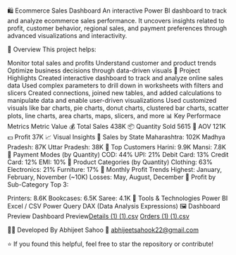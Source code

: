 🛍 Ecommerce Sales Dashboard
An interactive Power BI dashboard to track and analyze ecommerce sales performance. It uncovers insights related to profit, customer behavior, regional sales, and payment preferences through advanced visualizations and interactivity.

📌 Overview
This project helps:

Monitor total sales and profits
Understand customer and product trends
Optimize business decisions through data-driven visuals
🎯 Project Highlights
Created interactive dashboard to track and analyze online sales data
Used complex parameters to drill down in worksheets with filters and slicers
Created connections, joined new tables, and added calculations to manipulate data and enable user-driven visualizations
Used customized visuals like bar charts, pie charts, donut charts, clustered bar charts, scatter plots, line charts, area charts, maps, slicers, and more
📊 Key Performace Metrics
Metric	Value
💰 Total Sales	438K
📦 Quantity Sold	5615
🧾 AOV	121K
💵 Profit	37K
📈 Visual Insights
🔹 Sales by State
Maharashtra: 102K
Madhya Pradesh: 87K
Uttar Pradesh: 38K
🔹 Top Customers
Harini: 9.9K
Mansi: 7.8K
🔹 Payment Modes (by Quantity)
COD: 44%
UPI: 21%
Debit Card: 13%
Credit Card: 12%
EMI: 10%
🔹 Product Categories (by Quantity)
Clothing: 63%
Electronics: 21%
Furniture: 17%
🔹 Monthly Profit Trends
Highest: January, February, November (~10K)
Losses: May, August, December
🔹 Profit by Sub-Category
Top 3:

Printers: 8.6K
Bookcases: 6.5K
Saree: 4.1K
🧰 Tools & Technologies
Power BI
Excel / CSV
Power Query
DAX (Data Analysis Expressions)
🖼 Dashboard Preview
Dashboard Preview[Details (1) (1).csv](https://github.com/user-attachments/files/22058730/Details.1.1.csv)
[Orders (1) (1).csv](https://github.com/user-attachments/files/22058729/Orders.1.1.csv)


👩‍💻 Developed By
Abhijeet Sahoo
📧 abhijeetsahook22@gmail.com

⭐ If you found this helpful, feel free to star the repository or contribute!

